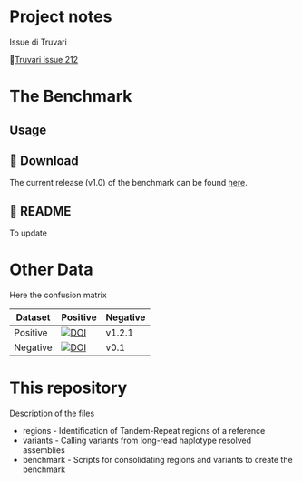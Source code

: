 Project notes
==============

Issue di Truvari 

📝[Truvari issue 212](https://github.com/ACEnglish/truvari/issues/212)


The Benchmark
=============

## Usage 


## 💾 Download
The current release (v1.0) of the benchmark can be found
[here](https://ftp-trace.ncbi.nlm.nih.gov/ReferenceSamples/giab/release/AshkenazimTrio/HG002_NA24385_son/TandemRepeats_v1.0/).

## 📜 README
To update


Other Data
==========
Here the confusion matrix

| Dataset | Positive | Negative |
| ------- | ------ | --------------- | 
| Positive | [![DOI](https://zenodo.org/badge/DOI/10.5281/zenodo.13987414.svg)](https://doi.org/10.5281/zenodo.13987414) | v1.2.1 | 
| Negative | [![DOI](https://zenodo.org/badge/DOI/10.5281/zenodo.6975244.svg)](https://doi.org/10.5281/zenodo.6975244) | v0.1 | 

This repository
===============
Description of the files

* regions - Identification of Tandem-Repeat regions of a reference
* variants - Calling variants from long-read haplotype resolved assemblies
* benchmark - Scripts for consolidating regions and variants to create the benchmark
